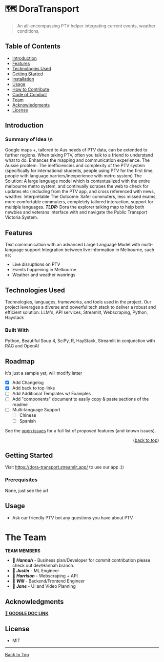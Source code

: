 # 🗺️ DoraTransport
> An all-encompassing PTV helper integrating current events, weather conditions,  

## Table of Contents
- [Introduction](#introduction)
- [Features](#features)
- [Technologies Used](#technologies-used)
- [Getting Started](#getting-started)
- [Installation](#installation)
- [Usage](#usage)
- [How to Contribute](#how-to-contribute)
- [Code of Conduct](#code-of-conduct)
- [Team](#team)
- [Acknowledgments](#acknowledgments)
- [License](#license)

## Introduction
### Summary of Idea \n
Google maps +, tailored to Aus needs of PTV data, can be extended to further regions. When taking PTV, often you talk to a friend to understand what to do. Enhances the mapping and communication experience.
The Aussie problem: The inefficiencies and complexity of the PTV system (specifically for international students, people using PTV for the first time, people with language barriers/inexperience with metro system) 
The Solution: A large language model which is contextualized with the entire melbourne metro system, and continually scrapes the web to check for updates etc (including from the PTV app, and cross referenced with news, weather. Interpretable
The Outcome: Safer commuters, less missed exams, more comfortable commuters, completely tailored interaction, support for multiple languages.
***TLDR:*** Dora the explorer talking map to help both newbies and veterans interface with and navigate the Public Transport Victoria System.

## Features
Text communication with an advanced Large Language Model with multi-language support
Integration between live information in Melbourne, such as;
- Live disruptions on PTV
- Events happening in Melbourne
- Weather and weather wanrings

## Technologies Used
Technologies, languages, frameworks, and tools used in the project.
Our project leverages a diverse and powerful tech stack to deliver a robust and efficient solution:
LLM's, API services, Streamlit, Webscraping, Python, Haystack

### Built With

Python, Beautiful Soup 4, SciPy, R, HayStack, Streamlit in conjunction with RAG and OpenAI


<!-- ROADMAP -->
## Roadmap
It's just a sample yet, will modify latter
- [x] Add Changelog
- [x] Add back to top links
- [ ] Add Additional Templates w/ Examples
- [ ] Add "components" document to easily copy & paste sections of the readme
- [ ] Multi-language Support
    - [ ] Chinese
    - [ ] Spanish

See the [open issues](https://github.com/othneildrew/Best-README-Template/issues) for a full list of proposed features (and known issues).

<p align="right">(<a href="#readme-top">back to top</a>)</p>

## Getting Started
Visit https://dora-transport.streamlit.app/ to use our app :))

### Prerequisites
None, just see the url

## Usage
- Ask our friendly PTV bot any questions you have about PTV

# The Team
**TEAM MEMBERS**
- 🐬 **_Hannah_** - Business plan/Developer for commit contribution please check out dev/Hannah branch.
- 🦄 **_Justin_** - ML Engineer
- 🐧 **_Harrison_** - Webscraping + API
- 🐯 **_Will_** - Backend/Frontend Engineer
- 🐙 **_Jane_** - UI and Video Planning

## Acknowledgments
**[🔗 GOOGLE DOC LINK](https://docs.google.com/document/d/1pVj3FmlGDhs9BIuabXdNTblnP1vsrx4xRDYcDxCHXQY/edit?usp=sharing)**
  
## License
- MIT

---

[Back to Top](#project-title)
